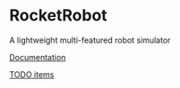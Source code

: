 # RocketRobot
A lightweight multi-featured robot simulator

[Documentation](http://htmlpreview.github.com/?https://github.com/krame505/rocketrobot/blob/master/doc/html/index.html)

[TODO items](TODO.md)
